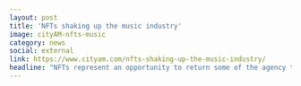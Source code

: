 ```yaml
---
layout: post
title: 'NFTs shaking up the music industry'
image: cityAM-nfts-music
category: news
social: external
link: https://www.cityam.com/nfts-shaking-up-the-music-industry/
headline: "NFTs represent an opportunity to return some of the agency to musicians while offering new ways for listeners to play an active part in the industry."
---
```

